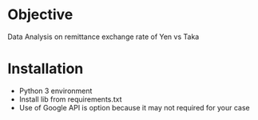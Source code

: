 # Objective
Data Analysis on remittance exchange rate of Yen vs Taka

# Installation
- Python 3 environment
- Install lib from requirements.txt
- Use of Google API is option because it may not required for your case
